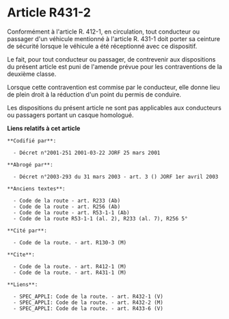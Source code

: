 # Article R431-2

Conformément à l'article R. 412-1, en circulation, tout conducteur ou passager d'un véhicule mentionné à l'article R. 431-1
doit porter sa ceinture de sécurité lorsque le véhicule a été réceptionné avec ce dispositif.

Le fait, pour tout conducteur ou passager, de contrevenir aux dispositions du présent article est puni de l'amende prévue
pour les contraventions de la deuxième classe.

Lorsque cette contravention est commise par le conducteur, elle donne lieu de plein droit à la réduction d'un point du permis
de conduire.

Les dispositions du présent article ne sont pas applicables aux conducteurs ou passagers portant un casque homologué.

**Liens relatifs à cet article**

	**Codifié par**:

	  - Décret n°2001-251 2001-03-22 JORF 25 mars 2001

	**Abrogé par**:

	  - Décret n°2003-293 du 31 mars 2003 - art. 3 () JORF 1er avril 2003

	**Anciens textes**:

	  - Code de la route - art. R233 (Ab)
	  - Code de la route - art. R256 (Ab)
	  - Code de la route - art. R53-1-1 (Ab)
	  - Code de la route R53-1-1 (al. 2), R233 (al. 7), R256 5°

	**Cité par**:

	  - Code de la route. - art. R130-3 (M)

	**Cite**:

	  - Code de la route. - art. R412-1 (M)
	  - Code de la route. - art. R431-1 (M)

	**Liens**:

	  - SPEC_APPLI: Code de la route. - art. R432-1 (V)
	  - SPEC_APPLI: Code de la route. - art. R432-2 (M)
	  - SPEC_APPLI: Code de la route. - art. R433-6 (V)
